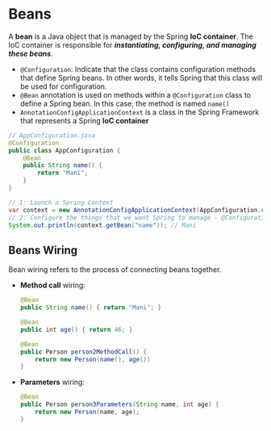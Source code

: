 # Beans

A **bean** is a Java object that is managed by the Spring **IoC container**. The IoC container is responsible for **_instantiating, configuring, and managing these beans_**.

-   `@Configuration`: Indicate that the class contains configuration methods that define Spring beans. In other words, it tells Spring that this class will be used for configuration.
-   `@Bean` annotation is used on methods within a `@Configuration` class to define a Spring bean. In this case, the method is named `name()`
-   `AnnotationConfigApplicationContext` is a class in the Spring Framework that represents a Spring **IoC container**

```java
// AppConfiguration.java
@Configuration
public class AppConfiguration {
    @Bean
    public String name() {
        return "Mani";
    }
}
```

```java
// 1: Launch a Spring Context
var context = new AnnotationConfigApplicationContext(AppConfiguration.class);
// 2: Configure the things that we want Spring to manage - @Configuration
System.out.println(context.getBean("name")); // Mani
```

## Beans Wiring

Bean wiring refers to the process of connecting beans together.

-   **Method call** wiring:

    ```java
    @Bean
    public String name() { return "Mani"; }

    @Bean
    public int age() { return 46; }

    @Bean
    public Person person2MethodCall() {
        return new Person(name(), age())
    }
    ```

-   **Parameters** wiring:

    ```java
    @Bean
    public Person person3Parameters(String name, int age) {
        return new Person(name, age);
    }
    ```

##
